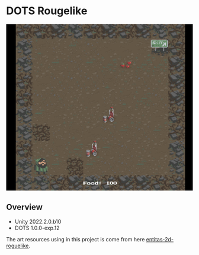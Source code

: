 
# DOTS Rougelike
<p align="center"><img src="https://github.com/JiepengTan/DOTS_Rougelike/blob/main/Documents/Images/Rougelike002.gif?raw=true" width="512"></p> 




## Overview

- Unity 2022.2.0.b10
- DOTS 1.0.0-exp.12

The art resources using in this project is come from here [entitas-2d-roguelike](https://github.com/JamesMcMahon/entitas-2d-roguelike).
